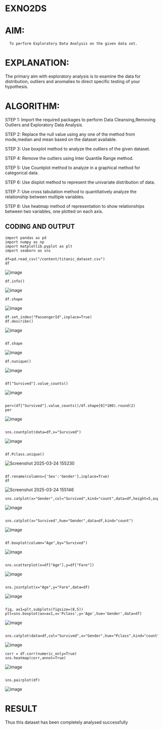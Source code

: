 # EXNO2DS
# AIM:
      To perform Exploratory Data Analysis on the given data set.
      
# EXPLANATION:
  The primary aim with exploratory analysis is to examine the data for distribution, outliers and anomalies to direct specific testing of your hypothesis.
  
# ALGORITHM:
STEP 1: Import the required packages to perform Data Cleansing,Removing Outliers and Exploratory Data Analysis.

STEP 2: Replace the null value using any one of the method from mode,median and mean based on the dataset available.

STEP 3: Use boxplot method to analyze the outliers of the given dataset.

STEP 4: Remove the outliers using Inter Quantile Range method.

STEP 5: Use Countplot method to analyze in a graphical method for categorical data.

STEP 6: Use displot method to represent the univariate distribution of data.

STEP 7: Use cross tabulation method to quantitatively analyze the relationship between multiple variables.

STEP 8: Use heatmap method of representation to show relationships between two variables, one plotted on each axis.

## CODING AND OUTPUT
```              
import pandas as pd
import numpy as np
import matplotlib.pyplot as plt
import seaborn as sns
```
```
df=pd.read_csv("/content/titanic_dataset.csv")
df
```
![image](https://github.com/user-attachments/assets/623d6da7-9d6b-4ac0-810e-110e14e2863c)

```
df.info()
```
![image](https://github.com/user-attachments/assets/1a4c7ae2-6fe1-485a-a566-73c70b6b2430)

```
df.shape
```
![image](https://github.com/user-attachments/assets/6bd61de5-0f0a-409f-ba82-c651bdb18eb7)

```
df.set_index("PassengerId",inplace=True)
df.describe()
```
![image](https://github.com/user-attachments/assets/7b369394-20e6-4a19-b859-1eef6df38383)
```

df.shape
```
![image](https://github.com/user-attachments/assets/3e54f06e-edcc-4764-8823-df69ed2ccb51)

```
df.nunique()
```
![image](https://github.com/user-attachments/assets/2180d47f-aa46-4c38-9c02-26ee7167f860)
```

df["Survived"].value_counts()
```
![image](https://github.com/user-attachments/assets/91317e65-eadd-4bb8-a0fd-d596bebf940e)
```

per=(df["Survived"].value_counts()/df.shape[0]*100).round(2)
per
```
![image](https://github.com/user-attachments/assets/4394cf2c-6dac-4536-9651-c5c8710b5219)
```

sns.countplot(data=df,x="Survived")
```
![image](https://github.com/user-attachments/assets/165dd62f-872c-419d-875b-88c9f1cc7607)
```

df.Pclass.unique()
```
![Screenshot 2025-03-24 155230](https://github.com/user-attachments/assets/2e413ffa-c779-450f-83fc-c56e5d90026b)
```

df.rename(columns={'Sex':'Gender'},inplace=True)
df
```
![Screenshot 2025-03-24 155146](https://github.com/user-attachments/assets/8da05a3b-afdf-478b-ad1b-0c8c2c1e4457)

```
sns.catplot(x="Gender",col="Survived",kind="count",data=df,height=5,aspect=.7)
```
![image](https://github.com/user-attachments/assets/cbf826f4-f160-4c9f-b6ec-bdfb6cfc5117)
```

sns.catplot(x="Survived",hue="Gender",data=df,kind="count")
```
![image](https://github.com/user-attachments/assets/7a2ce835-4f40-47be-a05e-016cbae0f923)
```

df.boxplot(column="Age",by="Survived")
```
![image](https://github.com/user-attachments/assets/05eb1ca0-5937-4362-8229-c5c9af464fd7)
```

sns.scatterplot(x=df["Age"],y=df["Fare"])
```
![image](https://github.com/user-attachments/assets/714ccfb3-71bc-498c-b01a-4b367a963bd1)
```

sns.jointplot(x="Age",y="Fare",data=df)
```
![image](https://github.com/user-attachments/assets/82259706-5fb4-440f-89a5-c70626ab44ca)
```

fig, ax1=plt.subplots(figsize=(8,5))
plt=sns.boxplot(ax=ax1,x='Pclass',y='Age',hue='Gender',data=df)
```
![image](https://github.com/user-attachments/assets/2bea70cc-fe62-4518-9002-28189cfab104)
```

sns.catplot(data=df,col="Survived",x="Gender",hue="Pclass",kind="count")
```
![image](https://github.com/user-attachments/assets/055305e5-cb51-4485-ae0e-ba0b0f87120f)

```
corr = df.corr(numeric_only=True)
sns.heatmap(corr,annot=True)
```
![image](https://github.com/user-attachments/assets/a39e5312-414c-422e-a1d8-a4e9e2479038)
```

sns.pairplot(df)
```
![image](https://github.com/user-attachments/assets/8b47628e-1654-431b-9be0-a9c48b114bf4)

# RESULT
Thus this dataset has been completely analysed successfully
